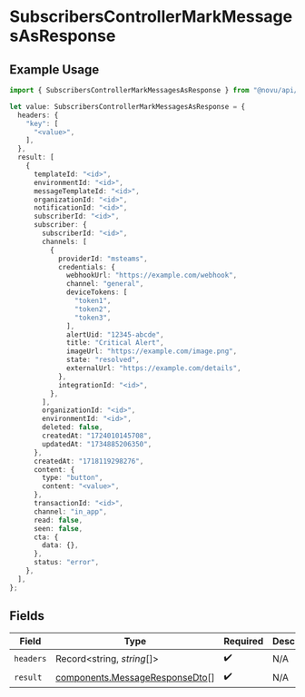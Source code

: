 # SubscribersControllerMarkMessagesAsResponse

## Example Usage

```typescript
import { SubscribersControllerMarkMessagesAsResponse } from "@novu/api/models/operations";

let value: SubscribersControllerMarkMessagesAsResponse = {
  headers: {
    "key": [
      "<value>",
    ],
  },
  result: [
    {
      templateId: "<id>",
      environmentId: "<id>",
      messageTemplateId: "<id>",
      organizationId: "<id>",
      notificationId: "<id>",
      subscriberId: "<id>",
      subscriber: {
        subscriberId: "<id>",
        channels: [
          {
            providerId: "msteams",
            credentials: {
              webhookUrl: "https://example.com/webhook",
              channel: "general",
              deviceTokens: [
                "token1",
                "token2",
                "token3",
              ],
              alertUid: "12345-abcde",
              title: "Critical Alert",
              imageUrl: "https://example.com/image.png",
              state: "resolved",
              externalUrl: "https://example.com/details",
            },
            integrationId: "<id>",
          },
        ],
        organizationId: "<id>",
        environmentId: "<id>",
        deleted: false,
        createdAt: "1724010145708",
        updatedAt: "1734885206350",
      },
      createdAt: "1718119298276",
      content: {
        type: "button",
        content: "<value>",
      },
      transactionId: "<id>",
      channel: "in_app",
      read: false,
      seen: false,
      cta: {
        data: {},
      },
      status: "error",
    },
  ],
};
```

## Fields

| Field                                                                            | Type                                                                             | Required                                                                         | Description                                                                      |
| -------------------------------------------------------------------------------- | -------------------------------------------------------------------------------- | -------------------------------------------------------------------------------- | -------------------------------------------------------------------------------- |
| `headers`                                                                        | Record<string, *string*[]>                                                       | :heavy_check_mark:                                                               | N/A                                                                              |
| `result`                                                                         | [components.MessageResponseDto](../../models/components/messageresponsedto.md)[] | :heavy_check_mark:                                                               | N/A                                                                              |